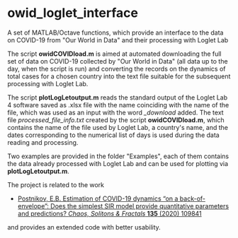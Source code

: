# owid_loglet_interface
A set of MATLAB/Octave functions, which provide an interface to the data on COVID-19 from "Our World in Data" and their processing with Loglet Lab

The script **owidCOVIDload.m** is aimed at automated downloading the full set of data on COVID-19 collected by "Our World in Data" (all data up to the day, when the script is run) and converting the records on the dynamics of total cases for a chosen country into the text file suitable for the subsequent processing with Loglet Lab.

The script **plotLogLetoutput.m** reads the standard output of the Loglet Lab 4 software saved as .xlsx file with the name coinciding with the name of the file, which was used as an input with the word *_download* added. The text file *processed_file_info.txt* created by the script **owidCOVIDload.m**, which contains the name of the file used by Loglet Lab, a country's name, and the dates corresponding to the numerical list of days is used during the data reading and processing.

Two examples are provided in the folder "Examples", each of them contains the data already processed with Loglet Lab and can be used for plotting via **plotLogLetoutput.m**.

The project is related to the work  
- [Postnikov, E.B. Estimation of COVID-19 dynamics “on a back-of-envelope”: Does the simplest SIR model provide quantitative parameters and predictions? *Chaos, Solitons & Fractals* **135** (2020) 109841](https://www.sciencedirect.com/science/article/pii/S0960077920302411)

and provides an extended code with better usability.
